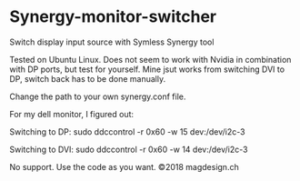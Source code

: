 # Synergy-monitor-switcher
Switch display input source with Symless Synergy tool



Tested on Ubuntu Linux.
Does not seem to work with Nvidia in combination with DP ports, but test for yourself.
Mine jsut works from switching DVI to DP, switch back has to be done manually.

Change the path to your own synergy.conf file.


For my dell monitor, I figured out:

Switching to DP:
 sudo ddccontrol -r 0x60 -w 15 dev:/dev/i2c-3
 
 Switching to DVI:
  sudo ddccontrol -r 0x60 -w 14 dev:/dev/i2c-3


No support.
Use the code as you want.
©2018 magdesign.ch
